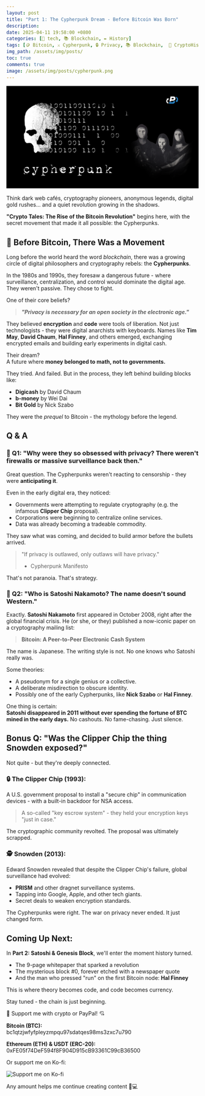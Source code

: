 ```yaml
---
layout: post
title: "Part 1: The Cypherpunk Dream - Before Bitcoin Was Born"
description:
date: 2025-04-11 19:58:00 +0800
categories: [🤖 tech, 📚 Blockchain, ✒️ History]
tags: [🪙 Bitcoin, ⚔️ Cypherpunk, 🔒 Privacy, 📚 Blockchain,  🧩 CryptoHistory, 👤 Satoshi, 📖 CryptoTales, 📝 Series]
img_path: /assets/img/posts/ 
toc: true 
comments: true 
image: /assets/img/posts/cypherpunk.png
---
```


![cypherpunk](/assets/img/posts/cypherpunk.png)

Think dark web cafés, cryptography pioneers, anonymous legends, digital gold rushes... and a quiet revolution growing in the shadows.

**"Crypto Tales: The Rise of the Bitcoin Revolution"** begins here, with the secret movement that made it all possible: the Cypherpunks.

## 🧨 Before Bitcoin, There Was a Movement

Long before the world heard the word *blockchain*, there was a growing circle of digital philosophers and cryptography rebels: the **Cypherpunks**.

In the 1980s and 1990s, they foresaw a dangerous future - where surveillance, centralization, and control would dominate the digital age. They weren't passive. They chose to fight.

One of their core beliefs?

> ***"Privacy is necessary for an open society in the electronic age."***

They believed **encryption** and **code** were tools of liberation. Not just technologists - they were digital anarchists with keyboards. Names like **Tim May**, **David Chaum**, **Hal Finney**, and others emerged, exchanging encrypted emails and building early experiments in digital cash.

Their dream?  
A future where **money belonged to math, not to governments.**

They tried. And failed. But in the process, they left behind building blocks like:

- **Digicash** by David Chaum  
- **b-money** by Wei Dai  
- **Bit Gold** by Nick Szabo  

They were the *prequel* to Bitcoin - the mythology before the legend.

## Q & A

### 💬 Q1: "Why were they so obsessed with privacy? There weren't firewalls or massive surveillance back then."

Great question. The Cypherpunks weren't reacting to censorship - they were **anticipating it**.

Even in the early digital era, they noticed:

- Governments were attempting to regulate cryptography (e.g. the infamous **Clipper Chip** proposal).
- Corporations were beginning to centralize online services.
- Data was already becoming a tradeable commodity.

They saw what was coming, and decided to build armor before the bullets arrived.

> "If privacy is outlawed, only outlaws will have privacy."  
> - Cypherpunk Manifesto

That's not paranoia. That's strategy.

### 💬 Q2: "Who is Satoshi Nakamoto? The name doesn't sound Western."

Exactly. **Satoshi Nakamoto** first appeared in October 2008, right after the global financial crisis. He (or she, or they) published a now-iconic paper on a cryptography mailing list:

> **Bitcoin: A Peer-to-Peer Electronic Cash System**

The name is Japanese. The writing style is not. No one knows who Satoshi really was.

Some theories:

- A pseudonym for a single genius or a collective.
- A deliberate misdirection to obscure identity.
- Possibly one of the early Cypherpunks, like **Nick Szabo** or **Hal Finney**.

One thing is certain:  
**Satoshi disappeared in 2011 without ever spending the fortune of BTC mined in the early days.** No cashouts. No fame-chasing. Just silence.

## Bonus Q: "Was the Clipper Chip the thing Snowden exposed?"

Not quite - but they're deeply connected.

### 🔒 The Clipper Chip (1993):

A U.S. government proposal to install a "secure chip" in communication devices - with a built-in backdoor for NSA access.

> A so-called "key escrow system" - they held your encryption keys "just in case."

The cryptographic community revolted. The proposal was ultimately scrapped.

### 🕵️ Snowden (2013):

Edward Snowden revealed that despite the Clipper Chip's failure, global surveillance had evolved:

- **PRISM** and other dragnet surveillance systems.
- Tapping into Google, Apple, and other tech giants.
- Secret deals to weaken encryption standards.

The Cypherpunks were right. The war on privacy never ended. It just changed form.

## Coming Up Next:

In **Part 2: Satoshi & Genesis Block**, we'll enter the moment history turned.

- The 9-page whitepaper that sparked a revolution  
- The mysterious block #0, forever etched with a newspaper quote  
- And the man who pressed "run" on the first Bitcoin node: **Hal Finney**

This is where theory becomes code, and code becomes currency.

Stay tuned - the chain is just beginning.

<div class="donation-box" style="position: relative;">
  <p class="donation-text">💖 Support me with crypto or PayPal! 💘</p>
  <p><strong>Bitcoin (BTC):</strong><br>bc1qtzjwfyfpleyzmpqu97sdatqes98ms3zxc7u790</p>
  <p><strong>Ethereum (ETH) & USDT (ERC-20):</strong><br>0xFE05f74DeF594f8F904D915cB93361C99cB36500</p>
  <p>Or support me on Ko-fi:</p>
  
  <div class="img-container" style="position: relative; display: inline-block;">
    <!-- 图片 -->
    <img src="https://cdn.buymeacoffee.com/buttons/v2/default-yellow.png"
         alt="Support me on Ko-fi"
         width="150"
         loading="lazy">    
    <!-- 遮罩层按钮 -->
    <div onclick="window.open('https://ko-fi.com/kikisec', '_blank')" 
         style="position: absolute; top: 0; left: 0; width: 100%; height: 100%; background: transparent; cursor: pointer;">
    </div>
  </div>

  <p class="donation-note">Any amount helps me continue creating content 💬💻</p>
</div>
